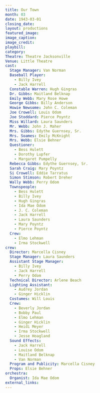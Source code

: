 ```yaml
---
title: Our Town
month: 03
date: 1943-03-01
closing_date:
layout: productions
featured_image: 
image_caption:
image_credit:
playbill: 
category: 
Theatre: Theatre Jacksonville
Venue: Little Theatre
cast:
  Stage Manager: Van Norman
  Baseball Player:
    - Billy Ivey
    - Jack Harrell
  Constable Warren: Hugh Gingras
  Dr. Gibbs: Maitland Belknap
  Emily Webb: Mary Rose Howe
  George Gibbs: Billy Anderson
  Howie Newsome: John C. Coleman
  Joe Crowell: Louis Odom
  Joe Stoddard: Pierce Poyntz
  Miss Willard: Laura Saunders
  Mr. Webb: John J. Maher
  Mrs. Gibbs: Edythe Guernsey, Sr.
  Mrs. Soames: Emily McKnight
  Mrs. Webb: Elsie Behner
  Questioner:
    - Bess Hulett
    - Dorothy Lupfer
    - Margaret Pumpelly
  Rebecca Gibbs: Edythe Guernsey, Sr.
  Sarah Craig: Mary Poyntz
  Si Crowell: Eddie Tarratus
  Simon Stimson: Robert Dreher
  Wally Webb: Perry Odom
  Townspeople:
    - Bess Hulett
    - Billy Ivey
    - Hugh Gingras
    - Ida Mae Odom
    - J. C. Coleman
    - Jack Harrell
    - Laura Saunders
    - Mary Poyntz
    - Pierce Poyntz
  Crew:
    - Elmo Lehman
    - Irma Stockwell
crew:
  Director: Marcella Cisney
  Stage Manager: Laura Saunders
  Assistant Stage Manager:
    - Billy Ivey
    - Jack Harrell
    - Perry Odom
  Technical Director: Arlene Beach
  Lighting Assistant:
    - Audrey Jordan
    - Ginger Hicklin
  Costumes: Will Louis
  Crew:
    - Beverly Jordan
    - Bobby Paul
    - Elmo Lehman
    - Ginger Hicklin
    - Heidi Meyer
    - Irma Stockwell
    - Jesse Hoagland
  Sound Effects:
    - Jack Harrell
    - Louise Odom
    - Maitland Belknap
    - Van Norman
  Program and Publicity: Marcella Cisney
  Props: Elsie Behner
orchestra:
  Organist: Ida Mae Odom
external_links:
---
```

